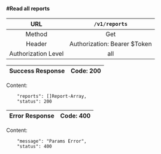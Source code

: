 #### #Read all reports

|URL | `/v1/reports`  |
|:-:|:-:|
|  Method  |Get|
|  Header  | Authorization: Bearer $Token|
|  Authorization Level | all |

|Success Response | Code: 200  |
|:-:|:-:|

Content:

        "reports": []Report-Array,
        "status": 200

| Error Response | Code: 400  |
|:-:|:-:|

Content:

        "message": "Params Error",
        "status": 400
